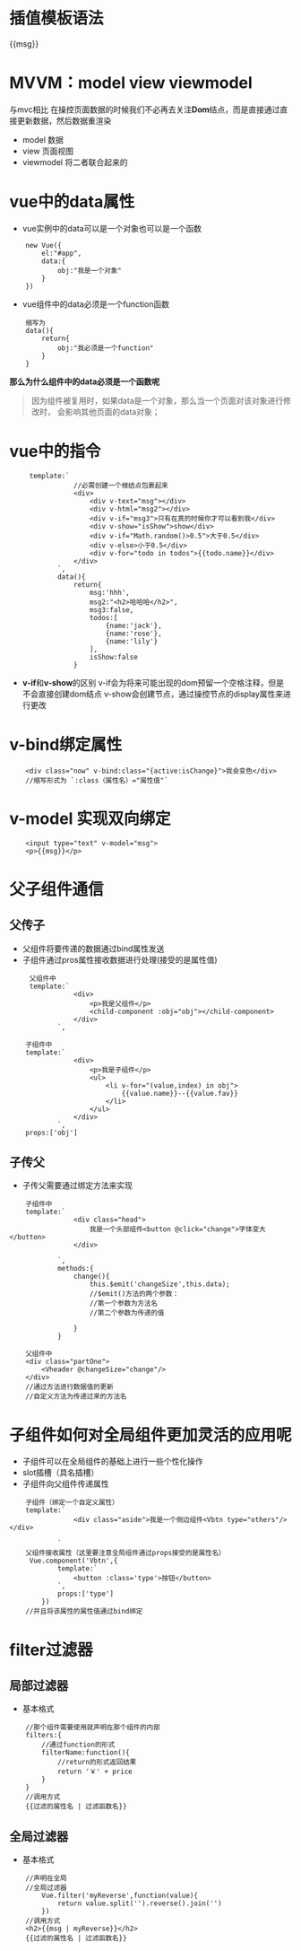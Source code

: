 # 插值模板语法
{{msg}}
# MVVM：model view viewmodel
与mvc相比
在操控页面数据的时候我们不必再去关注**Dom**结点，而是直接通过直接更新数据，然后数据重渲染
+ model 数据
+ view 页面视图
+ viewmodel 将二者联合起来的
# vue中的data属性
+ vue实例中的data可以是一个对象也可以是一个函数
```vue
    new Vue({
        el:"#app",
        data:{
            obj:"我是一个对象"
        }
    })
```
+ vue组件中的data必须是一个function函数
```vue
    缩写为
    data(){
        return{
            obj:"我必须是一个function"
        }
    }
```
**那么为什么组件中的data必须是一个函数呢**
>因为组件被复用时，如果data是一个对象，那么当一个页面对该对象进行修改时，
会影响其他页面的data对象；
# vue中的指令
```vue
     template:`
                //必需创建一个根结点包裹起来
                <div>
                    <div v-text="msg"></div>
                    <div v-html="msg2"></div>
                    <div v-if="msg3">只有在真的时候你才可以看到我</div>
                    <div v-show="isShow">show</div>
                    <div v-if="Math.random()>0.5">大于0.5</div>
                    <div v-else>小于0.5</div>
                    <div v-for="todo in todos">{{todo.name}}</div>
                </div>
            `,
            data(){
                return{
                    msg:'hhh',
                    msg2:"<h2>哈哈哈</h2>",
                    msg3:false,
                    todos:[
                        {name:'jack'},
                        {name:'rose'},
                        {name:'lily'}
                    ],
                    isShow:false
                }
```
+ **v-if**和**v-show**的区别
v-if会为将来可能出现的dom预留一个空格注释，但是不会直接创建dom结点
v-show会创建节点，通过操控节点的display属性来进行更改

# v-bind绑定属性
```vue
    <div class="now" v-bind:class="{active:isChange}">我会变色</div>
    //缩写形式为 `:class（属性名）="属性值"`
```
# v-model 实现双向绑定
```vue
    <input type="text" v-model="msg">
    <p>{{msg}}</p> 
```
# 父子组件通信
## 父传子
+ 父组件将要传递的数据通过bind属性发送
+ 子组件通过pros属性接收数据进行处理(接受的是属性值)
```vue
     父组件中
     template:`
                <div>
                    <p>我是父组件</p>
                    <child-component :obj="obj"></child-component>
                </div>
            `,

    子组件中
    template:`
                <div>
                    <p>我是子组件</p>
                    <ul>
                        <li v-for="(value,index) in obj">
                            {{value.name}}--{{value.fav}}    
                        </li>
                    </ul>
                </div>
            `,
    props:['obj']
```
## 子传父
+ 子传父需要通过绑定方法来实现
```vue
    子组件中
    template:`
                <div class="head">
                    我是一个头部组件<button @click="change">字体变大</button>
                </div>
                
            `,
            methods:{
                change(){
                    this.$emit('changeSize',this.data);
                    //$emit()方法的两个参数：
                    //第一个参数为方法名
                    //第二个参数为传递的值

                }
            }

    父组件中
    <div class="partOne">
        <Vheader @changeSize="change"/>
    </div>
    //通过方法进行数据值的更新
    //自定义方法为传递过来的方法名
```

# 子组件如何对全局组件更加灵活的应用呢
+ 子组件可以在全局组件的基础上进行一些个性化操作
+ slot插槽（具名插槽）
+ 子组件向父组件传递属性
```vue
    子组件（绑定一个自定义属性）
    template:`
                <div class="aside">我是一个侧边组件<Vbtn type="others"/></div>
                
            `
    父组件接收属性（这里要注意全局组件通过props接受的是属性名）
     Vue.component('Vbtn',{
            template:`
                <button :class='type'>按钮</button>
            `,
            props:['type']
        })
    //并且将该属性的属性值通过bind绑定

```
# filter过滤器
## 局部过滤器
+ 基本格式
```vue
    //那个组件需要使用就声明在那个组件的内部
    filters:{
        //通过function的形式
        filterName:function(){
            //return的形式返回结果
            return '￥' + price
        }
    }
    //调用方式
    {{过滤的属性名 | 过滤函数名}}
```
## 全局过滤器
+ 基本格式
```vue
    //声明在全局
    //全局过滤器
        Vue.filter('myReverse',function(value){
            return value.split('').reverse().join('')
        })
    //调用方式
    <h2>{{msg | myReverse}}</h2>
    {{过滤的属性名 | 过滤函数名}}
```